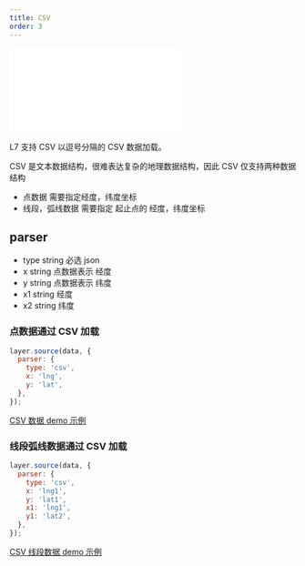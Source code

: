 ```yaml
---
title: CSV
order: 3
---
```


<embed src="@/docs/common/style.md"></embed>

L7 支持 CSV 以逗号分隔的 CSV 数据加载。

CSV 是文本数据结构，很难表达复杂的地理数据结构，因此 CSV 仅支持两种数据结构

- 点数据 需要指定经度，纬度坐标
- 线段，弧线数据 需要指定 起止点的 经度，纬度坐标

## parser

- type string 必选 json
- x string 点数据表示 经度
- y string 点数据表示 纬度
- x1 string 经度
- x2 string 纬度

### 点数据通过 CSV 加载

```javascript
layer.source(data, {
  parser: {
    type: 'csv',
    x: 'lng',
    y: 'lat',
  },
});
```

[CSV 数据 demo 示例](../../../examples/point/bubble#scatter)

### 线段弧线数据通过 CSV 加载

```javascript
layer.source(data, {
  parser: {
    type: 'csv',
    x: 'lng1',
    y: 'lat1',
    x1: 'lng1',
    y1: 'lat2',
  },
});
```

[CSV 线段数据 demo 示例](../../../examples/gallery/basic#arcCircle)

